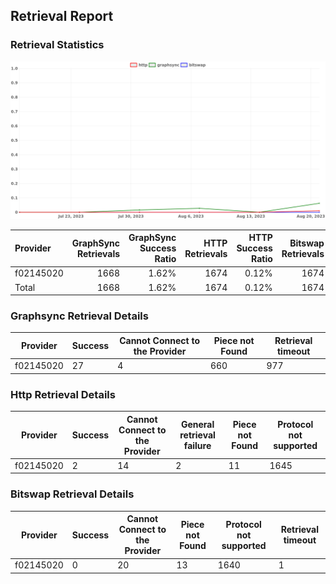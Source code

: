 ## Retrieval Report
### Retrieval Statistics
<img src="https://raw.githubusercontent.com/data-preservation-programs/filplus-checker-assets/main/filecoin-project/filecoin-plus-large-datasets/issues/1348/1692867692790.png"/>

| Provider  | GraphSync Retrievals | GraphSync Success Ratio | HTTP Retrievals | HTTP Success Ratio | Bitswap Retrievals | Bitswap Success Ratio |
| :-------- | -------------------: | ----------------------: | --------------: | -----------------: | -----------------: | --------------------: |
| f02145020 |                 1668 |                   1.62% |            1674 |              0.12% |               1674 |                 0.00% |
| Total     |                 1668 |                   1.62% |            1674 |              0.12% |               1674 |                 0.00% |

### Graphsync Retrieval Details
| Provider  | Success | Cannot Connect to the Provider | Piece not Found | Retrieval timeout |
| --------- | ------- | ------------------------------ | --------------- | ----------------- |
| f02145020 | 27      | 4                              | 660             | 977               |

### Http Retrieval Details
| Provider  | Success | Cannot Connect to the Provider | General retrieval failure | Piece not Found | Protocol not supported |
| --------- | ------- | ------------------------------ | ------------------------- | --------------- | ---------------------- |
| f02145020 | 2       | 14                             | 2                         | 11              | 1645                   |

### Bitswap Retrieval Details
| Provider  | Success | Cannot Connect to the Provider | Piece not Found | Protocol not supported | Retrieval timeout |
| --------- | ------- | ------------------------------ | --------------- | ---------------------- | ----------------- |
| f02145020 | 0       | 20                             | 13              | 1640                   | 1                 |
